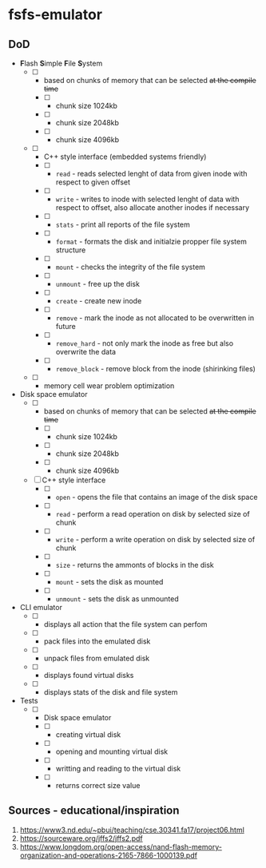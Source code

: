 # fsfs-emulator

## DoD
- **F**lash **S**imple **F**ile **S**ystem
  - [ ] - based on chunks of memory that can be selected ~~at the compile time~~
    - [ ] - chunk size 1024kb
    - [ ] - chunk size 2048kb
    - [ ] - chunk size 4096kb
  - [ ] - C++ style interface (embedded systems friendly)
    - [ ] - `read` - reads selected lenght of data from given inode with respect to given offset
    - [ ] - `write` - writes to inode with selected lenght of data with respect to offset, also allocate another inodes if necessary
    - [ ] - `stats` - print all reports of the file system 
    - [ ] - `format` - formats the disk and initialzie propper file system structure
    - [ ] - `mount` - checks the integrity of the file system
    - [ ] - `unmount` - free up the disk
    - [ ] - `create` - create new inode
    - [ ] - `remove` - mark the inode as not allocated to be overwritten in future
    - [ ] - `remove_hard` - not only mark the inode as free but also overwrite the data
    - [ ] - `remove_block` - remove block from the inode (shirinking files)
  - [ ] - memory cell wear problem optimization
- Disk space emulator
  - [ ] - based on chunks of memory that can be selected ~~at the compile time~~
    - [ ] - chunk size 1024kb
    - [ ] - chunk size 2048kb
    - [ ] - chunk size 4096kb
  - [ ] C++ style interface
    - [ ] - `open` - opens the file that contains an image of the disk space
    - [ ] - `read` - perform a read operation on disk by selected size of chunk
    - [ ] - `write` - perform a write operation on disk by selected size of chunk
    - [ ] - `size` - returns the ammonts of blocks in the disk
    - [ ] - `mount` - sets the disk as mounted
    - [ ] - `unmount` - sets the disk as unmounted
- CLI emulator
  - [ ] - displays all action that the file system can perfom
  - [ ] - pack files into the emulated disk
  - [ ] - unpack files from emulated disk
  - [ ] - displays found virtual disks
  - [ ] - displays stats of the disk and file system
- Tests
  - [ ] - Disk space emulator
    - [ ] - creating virtual disk
    - [ ] - opening and mounting virtual disk
    - [ ] - writting and reading to the virtual disk
    - [ ] - returns correct size value

## Sources - educational/inspiration
1. https://www3.nd.edu/~pbui/teaching/cse.30341.fa17/project06.html
2. https://sourceware.org/jffs2/jffs2.pdf
3. https://www.longdom.org/open-access/nand-flash-memory-organization-and-operations-2165-7866-1000139.pdf